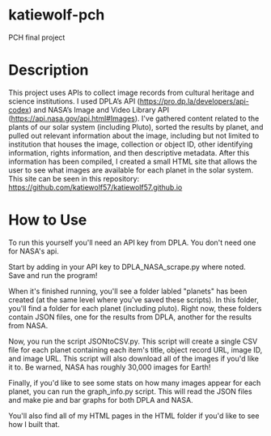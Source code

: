 # katiewolf-pch
PCH final project

# Description
This project uses APIs to collect image records from cultural heritage and science institutions. I used DPLA’s API (https://pro.dp.la/developers/api-codex) and NASA’s Image and Video Library API (https://api.nasa.gov/api.html#Images). I've gathered content related to the plants of our solar system (including Pluto), sorted the results by planet, and pulled out relevant information about the image, including but not limited to institution that houses the image, collection or object ID, other identifying information, rights information, and then descriptive metadata. 
After this information has been compiled, I created a small HTML site that allows the user to see what images are available for each planet in the solar system. This site can be seen in this repository: https://github.com/katiewolf57/katiewolf57.github.io


# How to Use

To run this yourself you'll need an API key from DPLA. You don't need one for NASA's api. 

Start by adding in your API key to DPLA_NASA_scrape.py where noted. 
Save and run the program!

When it's finished running, you'll see a folder labled "planets" has been created (at the same level where you've saved these scripts). In this folder, you'll find a folder for each planet (including pluto). Right now, these folders contain JSON files, one for the results from DPLA, another for the results from NASA. 

Now, you run the script JSONtoCSV.py. This script will create a single CSV file for each planet containing each item's title, object record URL, image ID, and image URL. This script will also download all of the images if you'd like it to. Be warned, NASA has roughly 30,000 images for Earth!  

Finally, if you'd like to see some stats on how many images appear for each planet, you can run the graph_info.py script. This will read the JSON files and make pie and bar graphs for both DPLA and NASA. 


You'll also find all of my HTML pages in the HTML folder if you'd like to see how I built that. 
